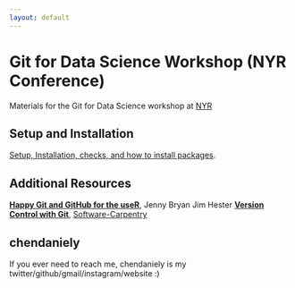 ```yaml
---
layout: default
---
```


# Git for Data Science Workshop (NYR Conference)

Materials for the Git for Data Science workshop at [NYR](https://www.rstats.nyc/)

## Setup and Installation

[Setup, Installation, checks, and how to install packages](./setup.html).

## Additional Resources

[**Happy Git and GitHub for the useR**](https://happygitwithr.com/), Jenny Bryan Jim Hester
[**Version Control with Git**](http://swcarpentry.github.io/git-novice/), [Software-Carpentry](https://software-carpentry.org)

## chendaniely

If you ever need to reach me, chendaniely is my twitter/github/gmail/instagram/website :)
